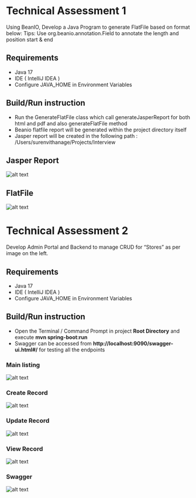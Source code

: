 # Technical Assessment 1
Using BeanIO, Develop a Java Program to generate FlatFile based on format below: Tips: Use org.beanio.annotation.Field to annotate the length and position start & end

## Requirements
- Java 17
- IDE ( IntelliJ IDEA )
- Configure JAVA_HOME in Environment Variables

## Build/Run instruction
- Run the GenerateFlatFile class which call generateJasperReport for both html and pdf and also generateFlatFile method
- Beanio flatfile report will be generated within the project directory itself
- Jasper report will be created in the following path : /Users/surenvithanage/Projects/Interview

## Jasper Report
![alt text](https://github.com/surenvithanage/Ngroup_Technical_Assesment/blob/feature/report-development/file_generator/reports/Screenshot%202024-02-14%20at%2010.22.11%E2%80%AFPM.png)

## FlatFile
![alt text](https://github.com/surenvithanage/Ngroup_Technical_Assesment/blob/feature/report-development/file_generator/reports/Screenshot%202024-02-14%20at%2010.22.20%E2%80%AFPM.png)

# Technical Assessment 2
Develop Admin Portal and Backend to manage CRUD for “Stores” as per image on the left.

## Requirements
- Java 17
- IDE ( IntelliJ IDEA )
- Configure JAVA_HOME in Environment Variables

## Build/Run instruction
- Open the Terminal / Command Prompt in project **Root Directory** and execute **mvn spring-boot:run**
- Swagger can be accessed from **http://localhost:9090/swagger-ui.html#/** for testing all the endpoints

### Main listing

![alt text](https://github.com/surenvithanage/Ngroup_Technical_Assesment/blob/feature/report-development/store-client/document/Screenshot%202024-02-14%20at%2010.19.32%E2%80%AFPM.png)

### Create Record

![alt text](https://github.com/surenvithanage/Ngroup_Technical_Assesment/blob/feature/report-development/store-client/document/Screenshot%202024-02-14%20at%2010.19.48%E2%80%AFPM.png)

### Update Record

![alt text](https://github.com/surenvithanage/Ngroup_Technical_Assesment/blob/feature/report-development/store-client/document/Screenshot%202024-02-14%20at%2010.20.06%E2%80%AFPM.png)

### View Record

![alt text](https://github.com/surenvithanage/Ngroup_Technical_Assesment/blob/feature/report-development/store-client/document/Screenshot%202024-02-14%20at%2010.19.55%E2%80%AFPM.png)

### Swagger

![alt text](https://github.com/surenvithanage/Ngroup_Technical_Assesment/blob/feature/report-development/store-service/document/Screenshot%202024-02-14%20at%2010.09.21%E2%80%AFPM.png)

